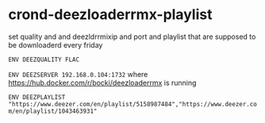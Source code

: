 # crond-deezloaderrmx-playlist

set quality and and deezldrrmixip and port and playlist that are supposed to be downloaderd every friday


`ENV DEEZQUALITY FLAC`

`ENV DEEZSERVER 192.168.0.104:1732` where https://hub.docker.com/r/bocki/deezloaderrmx is running

`ENV DEEZPLAYLIST "https://www.deezer.com/en/playlist/5158987484","https://www.deezer.com/en/playlist/1043463931" `
